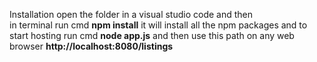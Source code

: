 Installation 
open the folder in a visual studio code and then  
in terminal run cmd **npm install** it will install all the npm packages and
to start hosting run cmd **node app.js** and then use this path on any web browser 
**http://localhost:8080/listings**
